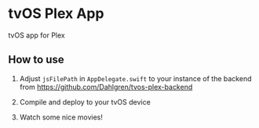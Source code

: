 # tvOS Plex App
tvOS app for Plex

## How to use

1. Adjust `jsFilePath` in `AppDelegate.swift` to your instance of the backend from https://github.com/Dahlgren/tvos-plex-backend

2. Compile and deploy to your tvOS device

3. Watch some nice movies!
